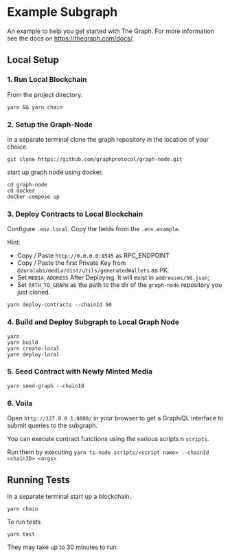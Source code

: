 # Example Subgraph

An example to help you get started with The Graph. For more information see the docs on https://thegraph.com/docs/.

## Local Setup

### 1. Run Local Blockchain

From the project directory.

```
yarn && yarn chain
```

### 2. Setup the Graph-Node

In a separate terminal clone the graph repository in the location of your choice.

```
git clone https://github.com/graphprotocol/graph-node.git
```

start up graph node using docker. 

```
cd graph-node
cd docker 
docker-compose up
```

### 3. Deploy Contracts to Local Blockchain

Configure `.env.local`. Copy the fields from the `.env.example`.

Hint: 
- Copy / Paste `http://0.0.0.0:8545` as RPC_ENDPOINT
- Copy / Paste the first Private Key from `@zoralabs/media/dist/utils/generatedWallets` as PK.
- Set `MEDIA_ADDRESS` After Deploying. It will exist in `addresses/50.json`;
- Set `PATH_TO_GRAPH` as the path to the dir of the `graph-node` repository you just cloned.

```
yarn deploy-contracts --chainId 50
```

### 4. Build and Deploy Subgraph to Local Graph Node

```
yarn
yarn build
yarn create-local
yarn deploy-local
```

### 5. Seed Contract with Newly Minted Media

```
yarn seed-graph --chainId
```

### 6. Voila

Open `http://127.0.0.1:8000/` in your browser to get a GraphiQL interface to submit
queries to the subgraph.

You can execute contract functions using the various scripts n `scripts`.

Run them by executing `yarn ts-node scripts/<script name> --chainId <chainID> <args>`


## Running Tests

In a separate terminal start up a blockchain.

```
yarn chain
```

To run tests 
```
yarn test
```

They may take up to 30 minutes to run.